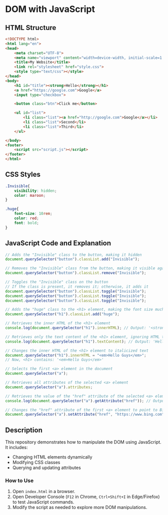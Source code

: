 # DOM with JavaScript

## HTML Structure

```html
<!DOCTYPE html>
<html lang="en">
<head>
    <meta charset="UTF-8">
    <meta name="viewport" content="width=device-width, initial-scale=1.0">
    <title>My Website</title>
    <link rel="stylesheet" href="style.css">
    <style type="text/css"></style>
</head>
<body>
    <h1 id="title"><strong>Hello</strong></h1>
    <a href="https://google.com">Google</a>
    <input type="checkbox">

    <button class="btn">Click me</button>

    <ul id="list">
        <li class="list"><a href="http://google.com">Google</a></li>
        <li class="list">Second</li>
        <li class="list">Third</li>
    </ul>

</body>
<footer>
    <script src="script.js"></script>
</footer>
</html>
```

## CSS Styles

```css
.Invisible{
    visibility: hidden;
    color: maroon;
}

.huge{
    font-size: 10rem;
    color: red;
    font: bold;
}
```

## JavaScript Code and Explanation

```javascript
// Adds the "Invisible" class to the button, making it hidden
document.querySelector("button").classList.add("Invisible");

// Removes the "Invisible" class from the button, making it visible again
document.querySelector("button").classList.remove("Invisible");

// Toggles the "Invisible" class on the button
// If the class is present, it removes it; otherwise, it adds it
document.querySelector("button").classList.toggle("Invisible");
document.querySelector("button").classList.toggle("Invisible");
document.querySelector("button").classList.toggle("Invisible");

// Adds the "huge" class to the <h1> element, making the font size much larger
document.querySelector("h1").classList.add("huge");

// Retrieves the inner HTML of the <h1> element
console.log(document.querySelector("h1").innerHTML); // Output: '<strong>Hello</strong>'

// Retrieves only the text content of the <h1> element, ignoring HTML tags
console.log(document.querySelector("h1").textContent); // Output: 'Hello'

// Changes the inner HTML of the <h1> element to italicized text
document.querySelector("h1").innerHTML = "<em>Hello Guys</em>";
// Now, <h1> contains: '<em>Hello Guys</em>'

// Selects the first <a> element in the document
document.querySelector("a");

// Retrieves all attributes of the selected <a> element
document.querySelector("a").attributes;

// Retrieves the value of the "href" attribute of the selected <a> element
console.log(document.querySelector("a").getAttribute("href")); // Output: 'https://google.com'

// Changes the "href" attribute of the first <a> element to point to Bing
document.querySelector("a").setAttribute("href", "https://www.bing.com");
```

## Description
This repository demonstrates how to manipulate the DOM using JavaScript. It includes:
- Changing HTML elements dynamically
- Modifying CSS classes
- Querying and updating attributes

### How to Use
1. Open `index.html` in a browser.
2. Open Developer Console (`F12` in Chrome, `Ctrl+Shift+I` in Edge/Firefox) to test JavaScript commands.
3. Modify the script as needed to explore more DOM manipulations.
